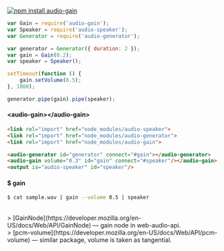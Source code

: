 [![npm install audio-gain](https://nodei.co/npm/audio-gain.png?mini=true)](https://npmjs.org/package/audio-gain/)

```js
var Gain = require('audio-gain');
var Speaker = require('audio-speaker');
var Generator = require('audio-generator');

var generator = Generator({ duration: 2 });
var gain = Gain(0.2);
var speaker = Speaker();

setTimeout(function () {
	gain.setVolume(0.5);
}, 1000);

generator.pipe(gain).pipe(speaker);
```


#### &lt;audio-gain&gt;&lt;/audio-gain&gt;

```html
<link rel="import" href="node_modules/audio-speaker">
<link rel="import" href="node_modules/audio-generator">
<link rel="import" href="node_modules/audio-gain">

<audio-generator id="generator" connect="#gain"></audio-generator>
<audio-gain volume="0.3" id="gain" connect="#speaker"/></audio-gain>
<output is="audio-speaker" id="speaker"/>
```


#### $ gain

```sh
$ cat sample.wav | gain --volume 0.5 | speaker
```


<br/>
> [GainNode](https://developer.mozilla.org/en-US/docs/Web/API/GainNode) — gain node in web-audio-api.</br>
> [pcm-volume](https://developer.mozilla.org/en-US/docs/Web/API/pcm-volume) — similar package, volume is taken as tangential.</br>